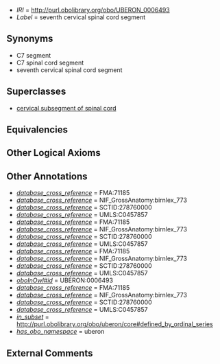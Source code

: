  * *IRI* = http://purl.obolibrary.org/obo/UBERON_0006493
 * *Label* = seventh cervical spinal cord segment

## Synonyms

 * C7 segment
 * C7 spinal cord segment
 * seventh cervical spinal cord segment

## Superclasses

 * [cervical subsegment of spinal cord](../../UBERON/14/UBERON_0007714.md)

## Equivalencies


## Other Logical Axioms


## Other Annotations

 * *[database_cross_reference](../../ef/oboInOwl#hasDbXref.md)* = FMA:71185
 * *[database_cross_reference](../../ef/oboInOwl#hasDbXref.md)* = NIF_GrossAnatomy:birnlex_773
 * *[database_cross_reference](../../ef/oboInOwl#hasDbXref.md)* = SCTID:278760000
 * *[database_cross_reference](../../ef/oboInOwl#hasDbXref.md)* = UMLS:C0457857
 * *[database_cross_reference](../../ef/oboInOwl#hasDbXref.md)* = FMA:71185
 * *[database_cross_reference](../../ef/oboInOwl#hasDbXref.md)* = NIF_GrossAnatomy:birnlex_773
 * *[database_cross_reference](../../ef/oboInOwl#hasDbXref.md)* = SCTID:278760000
 * *[database_cross_reference](../../ef/oboInOwl#hasDbXref.md)* = UMLS:C0457857
 * *[database_cross_reference](../../ef/oboInOwl#hasDbXref.md)* = FMA:71185
 * *[database_cross_reference](../../ef/oboInOwl#hasDbXref.md)* = NIF_GrossAnatomy:birnlex_773
 * *[database_cross_reference](../../ef/oboInOwl#hasDbXref.md)* = SCTID:278760000
 * *[database_cross_reference](../../ef/oboInOwl#hasDbXref.md)* = UMLS:C0457857
 * *[oboInOwl#id](../../id/oboInOwl#id.md)* = UBERON:0006493
 * *[database_cross_reference](../../ef/oboInOwl#hasDbXref.md)* = FMA:71185
 * *[database_cross_reference](../../ef/oboInOwl#hasDbXref.md)* = NIF_GrossAnatomy:birnlex_773
 * *[database_cross_reference](../../ef/oboInOwl#hasDbXref.md)* = SCTID:278760000
 * *[database_cross_reference](../../ef/oboInOwl#hasDbXref.md)* = UMLS:C0457857
 * *[in_subset](../../et/oboInOwl#inSubset.md)* = http://purl.obolibrary.org/obo/uberon/core#defined_by_ordinal_series
 * *[has_obo_namespace](../../ce/oboInOwl#hasOBONamespace.md)* = uberon

## External Comments

